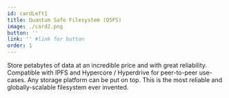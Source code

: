 ```yaml
---
id: cardLeft1
title: Quantum Safe Filesystem (QSFS)
image: ./card2.png
button: ''
link: '' #link for button
order: 1
---
```


Store petabytes of data at an incredible price and with great reliability. Compatible with IPFS and Hypercore / Hyperdrive for peer-to-peer use-cases. Any storage platform can be put on top. This is the most reliable and globally-scalable filesystem ever invented.